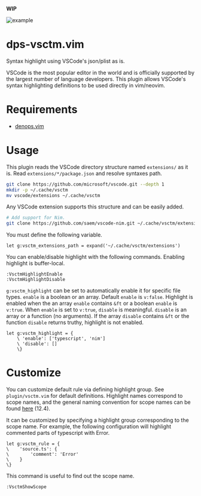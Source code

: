 **WIP**

![example](https://user-images.githubusercontent.com/82267684/200205553-488365ab-0cda-4ec4-8bfc-870e469e06c9.png)

# dps-vsctm.vim

Syntax highlight using VSCode's json/plist as is.

VSCode is the most popular editor in the world and is officially supported by the largest number of language developers.
This plugin allows VSCode's syntax highlighting definitions to be used directly in vim/neovim.

# Requirements

- [denops.vim](https://github.com/vim-denops/denops.vim)

# Usage

This plugin reads the VSCode directory structure named `extensions/` as it is.
Read `extensions/*/package.json` and resolve syntaxes path.

```sh
git clone https://github.com/microsoft/vscode.git --depth 1
mkdir -p ~/.cache/vsctm
mv vscode/extensions ~/.cache/vsctm
```

Any VSCode extension supports this structure and can be easily added.

```sh
# Add support for Nim.
git clone https://github.com/saem/vscode-nim.git ~/.cache/vsctm/extensions/nim
```

You must define the following variable.

```vim
let g:vsctm_extensions_path = expand('~/.cache/vsctm/extensions')
```

You can enable/disable highlight with the following commands.
Enabling highlight is buffer-local.

```vim
:VsctmHighlightEnable
:VsctmHighlightDisable
```

`g:vsctm_highlight` can be set to automatically enable it for specific file types.
`enable` is a boolean or an array.
Default `enable` is `v:false`.
Highlight is enabled when the an array `enable` contains `&ft` or a boolean `enable` is `v:true`.
When `enable` is set to `v:true`, `disable` is meaningful.
`disable` is an array or a function (no arguments).
If the array `disable` contains `&ft` or the function `disable` returns truthy, highlight is not enabled.

```vim
let g:vsctm_highlight = {
    \ 'enable': ['typescript', 'nim']
    \ 'disable': []
    \}
```

# Customize

You can customize default rule via defining highlight group.
See `plugin/vsctm.vim` for default definitions.
Highlight names correspond to scope names, and the general naming convention for scope names can be found [here](https://macromates.com/manual/en/language_grammars) (12.4).

It can be customized by specifying a highlight group corresponding to the scope name.
For example, the following configuration will highlight commented parts of typescript with Error.

```vim
let g:vsctm_rule = {
\    'source.ts': {
\        'comment': 'Error'
\    }
\}
```

This command is useful to find out the scope name.

```vim
:VsctmShowScope
```
